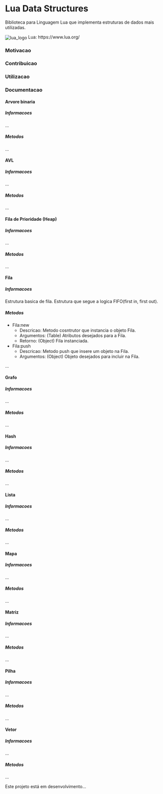 <h1>Lua Data Structures</h1>
Biblioteca para Linguagem Lua que implementa estruturas de dados mais utilizadas.

<p>
  <img src="https://www.andreas-rozek.de/Lua/Lua-Logo_32x32.png" alt="lua_logo"/ align=center>  Lua: https://www.lua.org/
</p>
  

<h3>Motivacao</h3>
<p></p>

<h3>Contribuicao</h3>
<p></p>

<h3>Utilizacao</h3>
<p></p>

<h3>Documentacao</h3>
<div>
  <h4>Arvore binaria</h4>
  <div>
    <h5>Informacoes</h5>
    <div>
      <p>...</p>
    </div>
    <h5>Metodos</h5>
    <div>
      <p>...</p>
    </div>
  </div>

  <h4>AVL</h4>
  <div>
    <h5>Informacoes</h5>
    <div>
      <p>...</p>
    </div>
    <h5>Metodos</h5>
    <div>
      <p>...</p>
    </div>
  </div>

  <h4>Fila de Prioridade (Heap)</h4>
  <div>
    <h5>Informacoes</h5>
    <div>
      <p>...</p>
    </div>
    <h5>Metodos</h5>
    <div>
      <p>...</p>
    </div>
  </div>

  <h4>Fila</h4>
  <div>
    <h5>Informacoes</h5>
    <div>
      <p>Estrutura basica de fila. Estrutura que segue a logica FIFO(first in, first out).</p>
    </div>
    <h5>Metodos</h5>
    <div>
      <ul>
        <li>Fila:new
          <ul>
            <li>Descricao: Metodo cosntrutor que instancia o objeto Fila.</li>
            <li>Argumentos: (Table) Atributos desejados para a Fila.</li>
            <li>Retorno: (Object) Fila instanciada.</li>
          </ul>
        </li>
        <li>Fila:push
          <ul>
            <li>Descricao: Metodo push que insere um objeto na Fila.</li>
            <li>Argumentos: (Object) Objeto desejados para incluir na Fila.</li>
          </ul>
        </li>
      </ul> 
      <p>...</p>
    </div>
  </div>

  <h4>Grafo</h4>
  <div>
    <h5>Informacoes</h5>
    <div>
      <p>...</p>
    </div>
    <h5>Metodos</h5>
    <div>
      <p>...</p>
    </div>
  </div>

  <h4>Hash</h4>
  <div>
    <h5>Informacoes</h5>
    <div>
      <p>...</p>
    </div>
    <h5>Metodos</h5>
    <div>
      <p>...</p>
    </div>
  </div>

  <h4>Lista</h4>
  <div>
    <h5>Informacoes</h5>
    <div>
      <p>...</p>
    </div>
    <h5>Metodos</h5>
    <div>
      <p>...</p>
    </div>
  </div>

  <h4>Mapa</h4>
  <div>
    <h5>Informacoes</h5>
    <div>
      <p>...</p>
    </div>
    <h5>Metodos</h5>
    <div>
      <p>...</p>
    </div>
  </div>

  <h4>Matriz</h4>
  <div>
    <h5>Informacoes</h5>
    <div>
      <p>...</p>
    </div>
    <h5>Metodos</h5>
    <div>
      <p>...</p>
    </div>
  </div>

  <h4>Pilha</h4>
  <div>
    <h5>Informacoes</h5>
    <div>
      <p>...</p>
    </div>
    <h5>Metodos</h5>
    <div>
      <p>...</p>
    </div>
  </div>

  <h4>Vetor</h4>
  <div>
    <h5>Informacoes</h5>
    <div>
      <p>...</p>
    </div>
    <h5>Metodos</h5>
    <div>
      <p>...</p>
    </div>
  </div>

</div>

Este projeto está em desenvolvimento...
